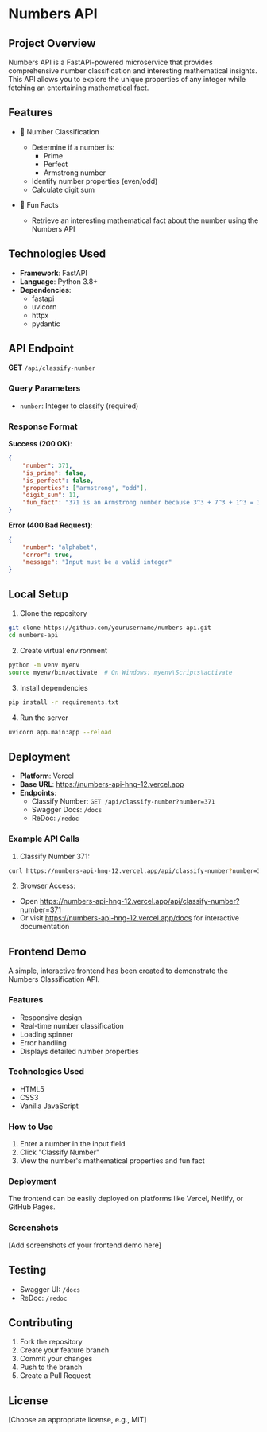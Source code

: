 # Numbers API

## Project Overview

Numbers API is a FastAPI-powered microservice that provides comprehensive number classification and interesting mathematical insights. This API allows you to explore the unique properties of any integer while fetching an entertaining mathematical fact.

## Features

- 🔢 Number Classification
  - Determine if a number is:
    - Prime
    - Perfect
    - Armstrong number
  - Identify number properties (even/odd)
  - Calculate digit sum

- 🧠 Fun Facts
  - Retrieve an interesting mathematical fact about the number using the Numbers API

## Technologies Used

- **Framework**: FastAPI
- **Language**: Python 3.8+
- **Dependencies**: 
  - fastapi
  - uvicorn
  - httpx
  - pydantic

## API Endpoint

**GET** `/api/classify-number`

### Query Parameters
- `number`: Integer to classify (required)

### Response Format

**Success (200 OK)**:
```json
{
    "number": 371,
    "is_prime": false,
    "is_perfect": false,
    "properties": ["armstrong", "odd"],
    "digit_sum": 11,
    "fun_fact": "371 is an Armstrong number because 3^3 + 7^3 + 1^3 = 371"
}
```

**Error (400 Bad Request)**:
```json
{
    "number": "alphabet",
    "error": true,
    "message": "Input must be a valid integer"
}
```

## Local Setup

1. Clone the repository
```bash
git clone https://github.com/yourusername/numbers-api.git
cd numbers-api
```

2. Create virtual environment
```bash
python -m venv myenv
source myenv/bin/activate  # On Windows: myenv\Scripts\activate
```

3. Install dependencies
```bash
pip install -r requirements.txt
```

4. Run the server
```bash
uvicorn app.main:app --reload
```

## Deployment

- **Platform**: Vercel
- **Base URL**: https://numbers-api-hng-12.vercel.app
- **Endpoints**:
  - Classify Number: `GET /api/classify-number?number=371`
  - Swagger Docs: `/docs`
  - ReDoc: `/redoc`

### Example API Calls

1. Classify Number 371:
```bash
curl https://numbers-api-hng-12.vercel.app/api/classify-number?number=371
```

2. Browser Access:
- Open https://numbers-api-hng-12.vercel.app/api/classify-number?number=371
- Or visit https://numbers-api-hng-12.vercel.app/docs for interactive documentation

## Frontend Demo

A simple, interactive frontend has been created to demonstrate the Numbers Classification API.

### Features
- Responsive design
- Real-time number classification
- Loading spinner
- Error handling
- Displays detailed number properties

### Technologies Used
- HTML5
- CSS3
- Vanilla JavaScript

### How to Use
1. Enter a number in the input field
2. Click "Classify Number"
3. View the number's mathematical properties and fun fact

### Deployment
The frontend can be easily deployed on platforms like Vercel, Netlify, or GitHub Pages.

### Screenshots
[Add screenshots of your frontend demo here]

## Testing

- Swagger UI: `/docs`
- ReDoc: `/redoc`

## Contributing

1. Fork the repository
2. Create your feature branch
3. Commit your changes
4. Push to the branch
5. Create a Pull Request

## License

[Choose an appropriate license, e.g., MIT]